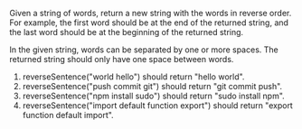 Given a string of words, return a new string with the words in reverse order. For example, the first word should be at the end of the returned string, and the last word should be at the beginning of the returned string.

In the given string, words can be separated by one or more spaces.
The returned string should only have one space between words.

1. reverseSentence("world hello") should return "hello world".
2. reverseSentence("push commit git") should return "git commit push".
3. reverseSentence("npm install sudo") should return "sudo install npm".
4. reverseSentence("import default function export") should return "export function default import".
